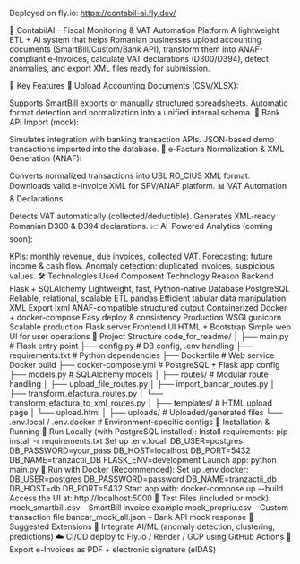 Deployed on fly.io:
https://contabil-ai.fly.dev/


🧾 ContabilAI – Fiscal Monitoring & VAT Automation Platform
A lightweight ETL + AI system that helps Romanian businesses upload accounting documents (SmartBill/Custom/Bank API), transform them into ANAF-compliant e-Invoices, calculate VAT declarations (D300/D394), detect anomalies, and export XML files ready for submission.

🔧 Key Features
👤 Upload Accounting Documents (CSV/XLSX):

Supports SmartBill exports or manually structured spreadsheets.
Automatic format detection and normalization into a unified internal schema.
🏦 Bank API Import (mock):

Simulates integration with banking transaction APIs.
JSON-based demo transactions imported into the database.
📄 e-Factura Normalization & XML Generation (ANAF):

Converts normalized transactions into UBL RO_CIUS XML format.
Downloads valid e-Invoice XML for SPV/ANAF platform.
📊 VAT Automation & Declarations:

Detects VAT automatically (collected/deductible).
Generates XML-ready Romanian D300 & D394 declarations.
📈 AI-Powered Analytics (coming soon):

KPIs: monthly revenue, due invoices, collected VAT.
Forecasting: future income & cash flow.
Anomaly detection: duplicated invoices, suspicious values.
🛠️ Technologies Used
Component	Technology	Reason
Backend	Flask + SQLAlchemy	Lightweight, fast, Python-native
Database	PostgreSQL	Reliable, relational, scalable
ETL	pandas	Efficient tabular data manipulation
XML Export	lxml	ANAF-compatible structured output
Containerized	Docker + docker-compose	Easy deploy & consistency
Production WSGI	gunicorn	Scalable production Flask server
Frontend UI	HTML + Bootstrap	Simple web UI for user operations
📁 Project Structure
code_for_readme/
│
├── main.py                     # Flask entry point
├── config.py                   # DB config, .env handling
├── requirements.txt            # Python dependencies
├── Dockerfile                  # Web service Docker build
├── docker-compose.yml          # PostgreSQL + Flask app config
├── models.py                   # SQLAlchemy models
│
├── routes/                     # Modular route handling
│   ├── upload_file_routes.py
│   ├── import_bancar_routes.py
│   ├── transform_efactura_routes.py
│   └── transform_efactura_to_xml_routes.py
│
├── templates/                  # HTML upload page
│   └── upload.html
│
├── uploads/                    # Uploaded/generated files
└── .env.local / .env.docker    # Environment-specific configs
🚀 Installation & Running
🧪 Run Locally (with PostgreSQL installed):
Install requirements:
pip install -r requirements.txt
Set up .env.local:
DB_USER=postgres
DB_PASSWORD=your_pass
DB_HOST=localhost
DB_PORT=5432
DB_NAME=tranzactii_DB
FLASK_ENV=development
Launch app:
python main.py
🐳 Run with Docker (Recommended):
Set up .env.docker:
DB_USER=postgres
DB_PASSWORD=password
DB_NAME=tranzactii_db
DB_HOST=db
DB_PORT=5432
Start app with:
docker-compose up --build
Access the UI at: http://localhost:5000
📁 Test Files (included or mock):
mock_smartbill.csv – SmartBill invoice example
mock_propriu.csv – Custom transaction file
bancar_mock_all.json – Bank API mock response
📌 Suggested Extensions
🧠 Integrate AI/ML (anomaly detection, clustering, predictions)
☁️ CI/CD deploy to Fly.io / Render / GCP using GitHub Actions
📄 Export e-Invoices as PDF + electronic signature (eIDAS)
